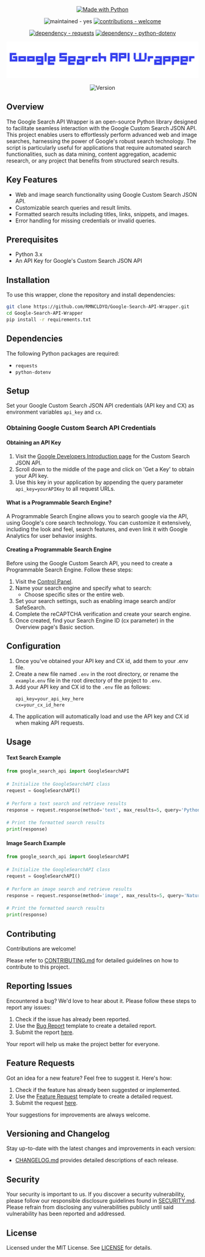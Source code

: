<p align="center">
    <a href="https://python.org" title="Go to Python homepage"><img src="https://img.shields.io/badge/Python-&gt;=3.x-blue?logo=python&amp;logoColor=white" alt="Made with Python"></a>
</p>

<p align="center">
    <img src="https://img.shields.io/badge/maintained-yes-2ea44f" alt="maintained - yes">
    <a href="/CONTRIBUTING.md" title="Go to contributions doc"><img src="https://img.shields.io/badge/contributions-welcome-2ea44f" alt="contributions - welcome"></a>
</p>

<p align="center">
    <a href="https://pypi.org/project/requests"><img src="https://img.shields.io/badge/dependency-requests-critical" alt="dependency - requests"></a>
    <a href="https://pypi.org/project/python-dotenv"><img src="https://img.shields.io/badge/dependency-python--dotenv-critical" alt="dependency - python-dotenv"></a>
</p>

<p align="center">
    <img width="700" src="https://raw.githubusercontent.com/RMNCLDYO/Google-Search-API-Wrapper/main/.github/logo.png">
</p>

<p align="center">
    <img src="https://img.shields.io/badge/dynamic/json?label=Google+Search+API+Wrapper&query=version&url=https%3A%2F%2Fraw.githubusercontent.com%2FRMNCLDYO%2FGoogle-Search-API-Wrapper%2Fmain%2F.github%2Fversion.json" alt="Version">
</p>

## Overview
The Google Search API Wrapper is an open-source Python library designed to facilitate seamless interaction with the Google Custom Search JSON API. This project enables users to effortlessly perform advanced web and image searches, harnessing the power of Google's robust search technology. The script is particularly useful for applications that require automated search functionalities, such as data mining, content aggregation, academic research, or any project that benefits from structured search results.

## Key Features
- Web and image search functionality using Google Custom Search JSON API.
- Customizable search queries and result limits.
- Formatted search results including titles, links, snippets, and images.
- Error handling for missing credentials or invalid queries.

## Prerequisites
- Python 3.x
- An API Key for Google's Custom Search JSON API

## Installation
To use this wrapper, clone the repository and install dependencies:
```bash
git clone https://github.com/RMNCLDYO/Google-Search-API-Wrapper.git
cd Google-Search-API-Wrapper
pip install -r requirements.txt
```

## Dependencies
The following Python packages are required:
- `requests`
- `python-dotenv`

## Setup
Set your Google Custom Search JSON API credentials (API key and CX) as environment variables `api_key` and `cx`.

### Obtaining Google Custom Search API Credentials

#### Obtaining an API Key
1. Visit the [Google Developers Introduction page](https://developers.google.com/custom-search/v1/introduction) for the Custom Search JSON API.
2. Scroll down to the middle of the page and click on 'Get a Key' to obtain your API key.
3. Use this key in your application by appending the query parameter `api_key=yourAPIKey` to all request URLs.

#### What is a Programmable Search Engine?
A Programmable Search Engine allows you to search google via the API, using Google's core search technology. You can customize it extensively, including the look and feel, search features, and even link it with Google Analytics for user behavior insights.

#### Creating a Programmable Search Engine
Before using the Google Custom Search API, you need to create a Programmable Search Engine. Follow these steps:

1. Visit the [Control Panel](https://programmablesearchengine.google.com/controlpanel/all).
2. Name your search engine and specify what to search:
   - Choose specific sites or the entire web.
3. Set your search settings, such as enabling image search and/or SafeSearch.
4. Complete the reCAPTCHA verification and create your search engine.
5. Once created, find your Search Engine ID (cx parameter) in the Overview page's Basic section.

## Configuration
1. Once you've obtained your API key and CX id, add them to your .env file.
2. Create a new file named `.env` in the root directory, or rename the `example.env` file in the root directory of the project to `.env`.
3. Add your API key and CX id to the `.env` file as follows:
   ```
   api_key=your_api_key_here
   cx=your_cx_id_here
   ```
4. The application will automatically load and use the API key and CX id when making API requests.

## Usage

#### Text Search Example

```python
from google_search_api import GoogleSearchAPI

# Initialize the GoogleSearchAPI class
request = GoogleSearchAPI()

# Perform a text search and retrieve results
response = request.response(method='text', max_results=5, query='Python')

# Print the formatted search results
print(response)
```

#### Image Search Example

```python
from google_search_api import GoogleSearchAPI

# Initialize the GoogleSearchAPI class
request = GoogleSearchAPI()

# Perform an image search and retrieve results
response = request.response(method='image', max_results=5, query='Nature')

# Print the formatted search results
print(response)
```

## Contributing
Contributions are welcome!

Please refer to [CONTRIBUTING.md](.github/CONTRIBUTING.md) for detailed guidelines on how to contribute to this project.

## Reporting Issues
Encountered a bug? We'd love to hear about it. Please follow these steps to report any issues:

1. Check if the issue has already been reported.
2. Use the [Bug Report](.github/ISSUE_TEMPLATE/bug_report.md) template to create a detailed report.
3. Submit the report [here](https://github.com/RMNCLDYO/Google-Search-API-Wrapper/issues).

Your report will help us make the project better for everyone.

## Feature Requests
Got an idea for a new feature? Feel free to suggest it. Here's how:

1. Check if the feature has already been suggested or implemented.
2. Use the [Feature Request](.github/ISSUE_TEMPLATE/feature_request.md) template to create a detailed request.
3. Submit the request [here](https://github.com/RMNCLDYO/Google-Search-API-Wrapper/issues).

Your suggestions for improvements are always welcome.

## Versioning and Changelog
Stay up-to-date with the latest changes and improvements in each version:

- [CHANGELOG.md](.github/CHANGELOG.md) provides detailed descriptions of each release.

## Security
Your security is important to us. If you discover a security vulnerability, please follow our responsible disclosure guidelines found in [SECURITY.md](.github/SECURITY.md). Please refrain from disclosing any vulnerabilities publicly until said vulnerability has been reported and addressed.

## License
Licensed under the MIT License. See [LICENSE](LICENSE) for details.
